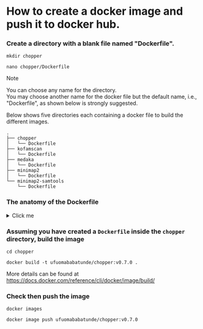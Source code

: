 # How to create a docker image and push it to docker hub.

### Create a directory with a blank file named "Dockerfile". <br>
```
mkdir chopper

nano chopper/Dockerfile
```

> [!NOTE]
> You can choose any name for the directory. <br>
> You may choose another name for the docker file but the default name, i.e., "Dockerfile", as shown below is strongly suggested. <br>


Below shows five directories each containing a docker file to build the different images.
```
.
├── chopper
│   └── Dockerfile
├── kofamscan
│   └── Dockerfile
├── medaka
│   └── Dockerfile
├── minimap2
│   └── Dockerfile
└── minimap2-samtools
    └── Dockerfile
```

### The anatomy of the Dockerfile
<details>
  <summary>Click me</summary>

```
# This is an image containing the OS.
# You can select other images with different OS at https://hub.docker.com/
FROM ubuntu:20.04                                      

# Pretty straightforward
MAINTAINER Miguel FB Abulencia "abulencia.miguel@gmail.com"

# Set to disable dialog pop ups during apt-get install
ARG DEBIAN_FRONTEND noninteractive


# The work directory. You may choose other directory in the container
WORKDIR /tmp


### Install required packages
# To install the "unzip" and "wget" tools
# Cleaning of temporary files is done to reduce the size of the container

RUN apt-get clean all && \
    apt-get update --fix-missing && \
    apt-get install -y \
        unzip \
        wget && \
    apt-get clean && \
    apt-get purge && \
    rm -rf /var/lib/apt/lists/* /tmp/* /var/tmp/* /usr/share/doc/*


### Installing chopper
# Metadata of the container
ENV VERSION 0.7.0
ENV NAME "chopper"

# This is similar to how you would install the tool in your local environment
# To reduce the size, install from the pre-built binaries instead of conda

RUN wget https://github.com/wdecoster/chopper/releases/download/v0.7.0/chopper-musl.zip && \
    unzip chopper-musl.zip && \
    chmod +x chopper && \
    cp chopper /bin/ && \
    rm chopper*
```
</details>

### Assuming you have created a `Dockerfile` inside the `chopper` directory, build the image

```
cd chopper

docker build -t ufuomababatunde/chopper:v0.7.0 .
```
More details can be found at https://docs.docker.com/reference/cli/docker/image/build/

### Check then push the image
```
docker images

docker image push ufuomababatunde/chopper:v0.7.0
```